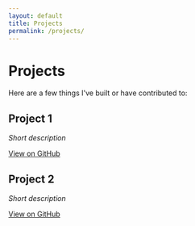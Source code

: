 ```yaml
---
layout: default
title: Projects
permalink: /projects/
---
```


# Projects

Here are a few things I've built or have contributed to:

##  Project 1
*Short description*

[View on GitHub](#)

## Project 2
*Short description*

[View on GitHub](#)
